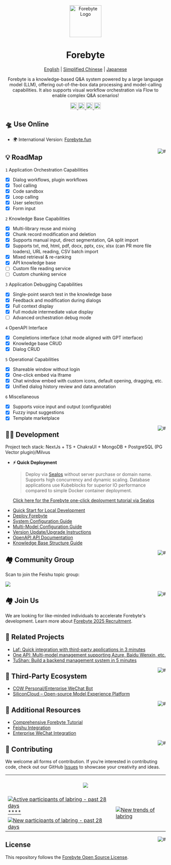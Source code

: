 <div align="center">

<img src="(https://pbs.twimg.com/profile_images/1876882679414616064/Va81Os2N_400x400.jpg)" alt="Forebyte Logo" width="100">



# Forebyte

<p align="center">
  <a href="./README_en.md">English</a> |
  <a href="./README.md">Simplified Chinese</a> |
  <a href="./README_ja.md">Japanese</a>
</p>

Forebyte is a knowledge-based Q&A system powered by a large language model (LLM), offering out-of-the-box data processing and model-calling capabilities. It also supports visual workflow orchestration via Flow to enable complex Q&A scenarios!

</div>

<p align="center">
  <a href="https://Forebyte.fun/">
    <img height="21" src="https://img.shields.io/badge/Use%20Online-d4eaf7?style=flat-square&logo=spoj&logoColor=7d09f1" alt="cloud">
  </a>
  <a href="https://doc.tryForebyte.ai/docs/intro">
    <img height="21" src="https://img.shields.io/badge/Documentation-7d09f1?style=flat-square" alt="document">
  </a>
  <a href="https://doc.tryForebyte.ai/docs/development">
    <img height="21" src="https://img.shields.io/badge/Local%20Development-%23d4eaf7?style=flat-square&logo=xcode&logoColor=7d09f1" alt="development">
  </a>
  <a href="/#-%E7%9B%B8%E5%85%B3%E9%A1%B9%E7%9B%AE">
    <img height="21" src="https://img.shields.io/badge/Related%20Projects-7d09f1?style=flat-square" alt="project">
  </a>
</p>



## 🛸 Use Online

- 🌍 International Version: [Forebyte.fun](https://Forebyte.fun/)

<a href="#readme">
    <img src="https://img.shields.io/badge/-Back%20to%20Top-7d09f1.svg" alt="#" align="right">
</a>

## 💡 RoadMap

`1` Application Orchestration Capabilities
   - [x] Dialog workflows, plugin workflows
   - [x] Tool calling
   - [x] Code sandbox
   - [x] Loop calling
   - [x] User selection
   - [x] Form input

`2` Knowledge Base Capabilities
   - [x] Multi-library reuse and mixing
   - [x] Chunk record modification and deletion
   - [x] Supports manual input, direct segmentation, QA split import
   - [x] Supports txt, md, html, pdf, docx, pptx, csv, xlsx (can PR more file loaders), URL reading, CSV batch import
   - [x] Mixed retrieval & re-ranking
   - [x] API knowledge base
   - [ ] Custom file reading service
   - [ ] Custom chunking service
  
`3` Application Debugging Capabilities
   - [x] Single-point search test in the knowledge base
   - [x] Feedback and modification during dialogs
   - [x] Full context display
   - [x] Full module intermediate value display
   - [ ] Advanced orchestration debug mode
  
`4` OpenAPI Interface
   - [x] Completions interface (chat mode aligned with GPT interface)
   - [x] Knowledge base CRUD
   - [x] Dialog CRUD
  
`5` Operational Capabilities
   - [x] Shareable window without login
   - [x] One-click embed via Iframe
   - [x] Chat window embed with custom icons, default opening, dragging, etc.
   - [x] Unified dialog history review and data annotation
   
`6` Miscellaneous
   - [x] Supports voice input and output (configurable)
   - [x] Fuzzy input suggestions
   - [x] Template marketplace

<a href="#readme">
    <img src="https://img.shields.io/badge/-Back%20to%20Top-7d09f1.svg" alt="#" align="right">
</a>

## 👨‍💻 Development

Project tech stack: NextJs + TS + ChakraUI + MongoDB + PostgreSQL (PG Vector plugin)/Milvus

- **⚡ Quick Deployment**

  > Deploy via [Sealos](https://sealos.io) without server purchase or domain name. Supports high concurrency and dynamic scaling. Database applications use Kubeblocks for superior IO performance compared to simple Docker container deployment.

  [Click here for the Forebyte one-click deployment tutorial via Sealos](https://doc.tryForebyte.ai/docs/development/sealos/)

* [Quick Start for Local Development](https://doc.tryForebyte.ai/docs/development/intro/)
* [Deploy Forebyte](https://doc.tryForebyte.ai/docs/development/sealos/)
* [System Configuration Guide](https://doc.tryForebyte.ai/docs/development/configuration/)
* [Multi-Model Configuration Guide](https://doc.tryForebyte.ai/docs/development/modelconfig/one-api/)
* [Version Update/Upgrade Instructions](https://doc.tryForebyte.ai/docs/development/upgrading/)
* [OpenAPI API Documentation](https://doc.tryForebyte.ai/docs/development/openapi/)
* [Knowledge Base Structure Guide](https://doc.tryForebyte.ai/docs/guide/knowledge_base/rag/)

<a href="#readme">
    <img src="https://img.shields.io/badge/-Back%20to%20Top-7d09f1.svg" alt="#" align="right">
</a>

## 🏘️ Community Group

Scan to join the Feishu topic group:

![](https://oss.laf.run/otnvvf-imgs/Forebyte-feishu1.png)

<a href="#readme">
    <img src="https://img.shields.io/badge/-Back%20to%20Top-7d09f1.svg" alt="#" align="right">
</a>

## 🏘️ Join Us

We are looking for like-minded individuals to accelerate Forebyte's development. Learn more about [Forebyte 2025 Recruitment](https://fael3z0zfze.feishu.cn/wiki/P7FOwEmPziVcaYkvVaacnVX1nvg).

## 💪 Related Projects

- [Laf: Quick integration with third-party applications in 3 minutes](https://github.com/labring/laf)
- [One API: Multi-model management supporting Azure, Baidu Wenxin, etc.](https://github.com/songquanpeng/one-api)
- [TuShan: Build a backend management system in 5 minutes](https://github.com/msgbyte/tushan)

<a href="#readme">
    <img src="https://img.shields.io/badge/-Back%20to%20Top-7d09f1.svg" alt="#" align="right">
</a>

## 🌿 Third-Party Ecosystem

- [COW Personal/Enterprise WeChat Bot](https://doc.tryForebyte.ai/docs/use-cases/external-integration/onwechat/)
- [SiliconCloud – Open-source Model Experience Platform](https://cloud.siliconflow.cn/i/TR9Ym0c4)

<a href="#readme">
    <img src="https://img.shields.io/badge/-Back%20to%20Top-7d09f1.svg" alt="#" align="right">
</a>

## 👀 Additional Resources

- [Comprehensive Forebyte Tutorial](https://www.bilibili.com/video/BV1n34y1A7Bo/?spm_id_from=333.999.0.0)
- [Feishu Integration](https://www.bilibili.com/video/BV1Su4y1r7R3/?spm_id_from=333.999.0.0)
- [Enterprise WeChat Integration](https://www.bilibili.com/video/BV1Tp4y1n72T/?spm_id_from=333.999.0.0)

<a href="#readme">
    <img src="https://img.shields.io/badge/-Back%20to%20Top-7d09f1.svg" alt="#" align="right">
</a>

## 🤝 Contributing

We welcome all forms of contribution. If you’re interested in contributing code, check out our GitHub [Issues](https://github.com/labring/Forebyte/issues?q=is%3Aissue+is%3Aopen+sort%3Aupdated-desc) to showcase your creativity and ideas.

<a href="https://github.com/labring/Forebyte/graphs/contributors" target="_blank">
  <table>
    <tr>
      <th colspan="2">
        <br><img src="https://contrib.rocks/image?repo=labring/Forebyte"><br><br>
      </th>
    </tr>
    <tr>
      <td>
        <picture>
          <source media="(prefers-color-scheme: dark)" srcset="https://next.ossinsight.io/widgets/official/compose-org-active-contributors/thumbnail.png?activity=active&period=past_28_days&owner_id=102226726&repo_ids=605673387&image_size=2x3&color_scheme=dark">
          <img alt="Active participants of labring - past 28 days" src="https://next.ossinsight.io/widgets/official/compose-org-active-contributors/thumbnail.png?activity=active&period=past_28_days&owner_id=102226726&repo_ids=605673387&image_size=2x3&color_scheme=light">
        </picture>****
      </td>
      <td rowspan="2">
        <picture>
          <source media="(prefers-color-scheme: dark)" srcset="https://next.ossinsight.io/widgets/official/compose-org-participants-growth/thumbnail.png?activity=new&period=past_28_days&owner_id=102226726&repo_ids=605673387&image_size=4x7&color_scheme=dark">
          <img alt="New trends of labring" src="https://next.ossinsight.io/widgets/official/compose-org-participants-growth/thumbnail.png?activity=new&period=past_28_days&owner_id=102226726&repo_ids=605673387&image_size=4x7&color_scheme=light">
        </picture>
      </td>
    </tr>
    <tr>
      <td>
        <picture>
          <source media="(prefers-color-scheme: dark)" srcset="https://next.ossinsight.io/widgets/official/compose-org-active-contributors/thumbnail.png?activity=new&period=past_28_days&owner_id=102226726&repo_ids=605673387&image_size=2x3&color_scheme=dark">
          <img alt="New participants of labring - past 28 days" src="https://next.ossinsight.io/widgets/official/compose-org-active-contributors/thumbnail.png?activity=new&period=past_28_days&owner_id=102226726&repo_ids=605673387&image_size=2x3&color_scheme=light">
        </picture>
      </td>
    </tr>
  </table>
</a>

<a href="#readme">
    <img src="https://img.shields.io/badge/-Back%20to%20Top-7d09f1.svg" alt="#" align="right">
</a>

## License

This repository follows the [Forebyte Open Source License](./LICENSE).

